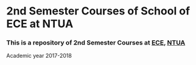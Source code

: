 # 2nd Semester Courses of School of ECE at NTUA


### This is a repository of 2nd Semester Courses at [ECE](https://www.ece.ntua.gr/en), [NTUA](https://www.ntua.gr/en)
Academic year 2017-2018
